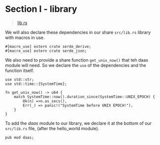 # Section I - library

> [lib.rs](https://github.com/dsietz/rust-daas/blob/master/src/lib.rs)

We will also declare these dependencies in our share `src/lib.rs` library with macros in use.

```text
#[macro_use] extern crate serde_derive;
#[macro_use] extern crate serde_json;
```

We also need to provide a share function `get_unix_now()` that teh daas module will need. So we declare the `use` of the dependencies and the function itself.

```text
use std::str;
use std::time::{SystemTime};
```

```text
fn get_unix_now() -> u64 {
    match SystemTime::now().duration_since(SystemTime::UNIX_EPOCH) {
        Ok(n) =>n.as_secs(),
        Err(_) => panic!("SystemTime before UNIX EPOCH!"),
    }
}
```

To add the _daas_ module to our library, we declare it at the bottom of our `src/lib.rs` file, \(after the hello\_world module\).

```text
pub mod daas;
```

